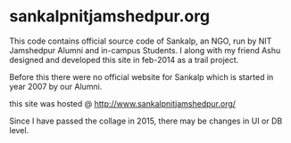 # sankalpnitjamshedpur.org


This code contains official source code of Sankalp, an NGO, run by NIT Jamshedpur Alumni and in-campus Students. 
I along with my friend Ashu designed and developed this site in feb-2014 as a trail project. 

Before this there were no official website for Sankalp which is started in year 2007 by our Alumni. 

this site was hosted @ http://www.sankalpnitjamshedpur.org/

Since I have passed the collage in 2015, there may be changes in UI or DB level. 
